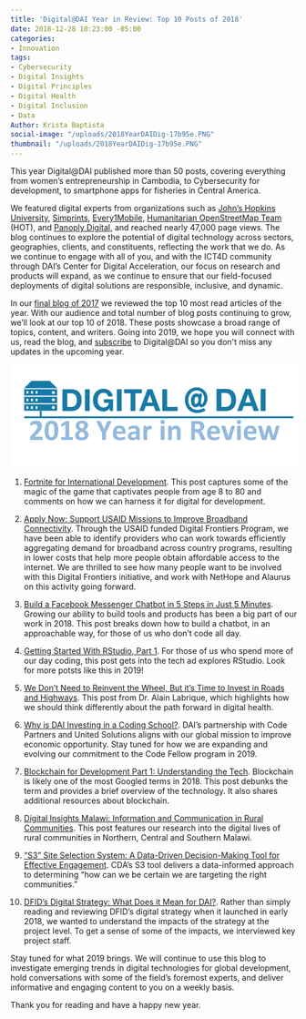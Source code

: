 ```yaml
---
title: 'Digital@DAI Year in Review: Top 10 Posts of 2018'
date: 2018-12-28 10:23:00 -05:00
categories:
- Innovation
tags:
- Cybersecurity
- Digital Insights
- Digital Principles
- Digital Health
- Digital Inclusion
- Data
Author: Krista Baptista
social-image: "/uploads/2018YearDAIDig-17b95e.PNG"
thumbnail: "/uploads/2018YearDAIDig-17b95e.PNG"
---
```


This year Digital@DAI published more than 50 posts, covering everything from women’s entrepreneurship in Cambodia, to Cybersecurity for development, to smartphone apps for fisheries in Central America.

We featured digital experts from organizations such as [John’s Hopkins University](https://twitter.com/alabriqu), [Simprints](https://www.simprints.com/), [Every1Mobile](https://www.every1mobile.com/), [Humanitarian OpenStreetMap Team](https://www.hotosm.org/) (HOT), and [Panoply Digital](https://www.panoplydigital.com/), and reached nearly 47,000 page views. The blog continues to explore the potential of digital technology across sectors, geographies, clients, and constituents, reflecting the work that we do.  As we continue to engage with all of you, and with the ICT4D community through DAI’s Center for Digital Acceleration, our focus on research and products will expand, as we continue to ensure that  our field-focused  deployments of digital solutions are responsible, inclusive, and dynamic.

In our [final blog of 2017](https://dai-global-digital.com/digital-at-dai-year-in-review-top-ten-posts-of-2017.html?utm_source=related-box) we reviewed the top 10 most read articles of the year. With our audience and total number of blog posts continuing to grow, we’ll look at our top 10 of 2018. These posts  showcase a broad range of topics, content, and writers.  Going into 2019, we hope you will connect with us, read the blog, and [subscribe](https://confirmsubscription.com/h/r/066AFBA15492935C) to Digital@DAI so you don't miss any updates in the upcoming year. 

<!--more-->

![2018YearDAIDig-17b95e.PNG](/uploads/2018YearDAIDig-17b95e.PNG)

 1. [Fortnite for International Development](https://dai-global-digital.com/fortnite-for-international-development.html). This post captures some of the magic of the game that captivates people from age 8 to 80 and comments on how we can harness it for digital for development.

 2. [Apply Now: Support USAID Missions to Improve Broadband Connectivity](https://dai-global-digital.com/apply-now-support-usaid-missions-to-improve-broadband-connectivity.html). Through the USAID funded Digital Frontiers Program, we have been able to identify providers who can work towards efficiently aggregating demand for broadband across country programs, resulting in lower costs that help  more people obtain affordable access to the internet.  We are thrilled to see how many people want to be involved with this Digital Frontiers initiative, and work with NetHope and Alaurus on this activity going forward.

 3. [Build a Facebook Messenger Chatbot in 5 Steps in Just 5 Minutes](https://dai-global-digital.com/facebook-messenger-chatbot-1.html). Growing our ability to build tools and products has been a big part of our work in 2018. This post breaks down how to build a chatbot, in an approachable way, for those of us who don’t code all day.

 4. [Getting Started With RStudio, Part 1](https://dai-global-digital.com/getting-started-with-rstudio.html). For those of us who spend more of our day coding, this post gets into the tech ad explores RStudio. Look for more potsts like this in 2019!

 5. [We Don’t Need to Reinvent the Wheel, But it’s Time to Invest in Roads and Highways](https://dai-global-digital.com/time-to-invest-in-roads-and-highways.html). This post from Dr. Alain Labrique, which  highlights how we should think differently about the path forward in digital health.

 6. [Why is DAI Investing in a Coding School?](https://dai-global-digital.com/why-is-dai-investing-in-a-coding-school.html). DAI’s partnership with Code Partners and United Solutions aligns with our global mission to improve economic opportunity.  Stay tuned for how we are expanding and evolving our commitment to the Code Fellow program in 2019.

 7. [Blockchain for Development Part 1: Understanding the Tech](https://dai-global-digital.com/blockchain-for-development-part-1-understanding-the-tech.html). Blockchain is likely one of the most Googled terms in 2018.  This post debunks the term and provides a brief overview of the technology. It also shares additional resources about blockchain.

 8. [Digital Insights Malawi: Information and Communication in Rural Communities](https://dai-global-digital.com/digital-insights-malawi-communication-among-rural-communities.html). This post features our research into the digital lives of rural communities in Northern, Central and Southern Malawi.

 9. [“S3” Site Selection System: A Data-Driven Decision-Making Tool for Effective Engagement](https://dai-global-digital.com/sit-selection-data-driven-decision-making-for-effective-beneficiary-targeting.html). CDA’s S3 tool delivers a data-informed approach to determining “how can we be certain we are targeting the right communities.”

10. [ DFID’s Digital Strategy: What Does it Mean for DAI?](https://dai-global-digital.com/dfids-digital-strategy-what-does-it-mean-for-dai.html). Rather than simply reading and reviewing DFID’s digital strategy when it  launched in early 2018, we wanted to understand the impacts of the strategy at the project level. To get a sense of some of the impacts, we interviewed key project staff.

Stay tuned for what 2019 brings. We will continue to use this blog to investigate emerging trends in digital technologies for global development, hold conversations with some of the field’s foremost experts, and deliver informative and engaging content to you on a weekly basis.

Thank you for reading and have a happy new year.